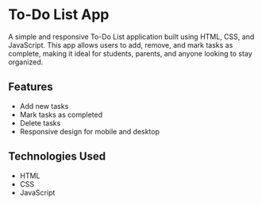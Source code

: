 # To-Do List App

A simple and responsive To-Do List application built using HTML, CSS, and JavaScript. This app allows users to add, remove, and mark tasks as complete, making it ideal for students, parents, and anyone looking to stay organized.

## Features
- Add new tasks
- Mark tasks as completed
- Delete tasks
- Responsive design for mobile and desktop

## Technologies Used
- HTML
- CSS
- JavaScript

